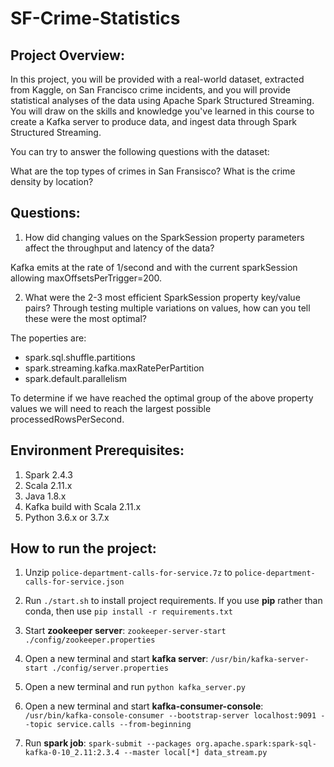 # SF-Crime-Statistics

## Project Overview:
In this project, you will be provided with a real-world dataset, extracted from Kaggle, on San Francisco crime incidents, and you will provide statistical analyses of the data using Apache Spark Structured Streaming. You will draw on the skills and knowledge you've learned in this course to create a Kafka server to produce data, and ingest data through Spark Structured Streaming.

You can try to answer the following questions with the dataset:

What are the top types of crimes in San Fransisco?
What is the crime density by location?

## Questions:
1. How did changing values on the SparkSession property parameters affect the throughput and latency of the data?

Kafka emits at the rate of 1/second and with the current sparkSession allowing maxOffsetsPerTrigger=200.

2. What were the 2-3 most efficient SparkSession property key/value pairs? Through testing multiple variations on values, how can you tell these were the most optimal?

The poperties are:
- spark.sql.shuffle.partitions
- spark.streaming.kafka.maxRatePerPartition
- spark.default.parallelism

To determine if we have reached the optimal group of the above property values we will need to reach the largest possible processedRowsPerSecond.

## Environment Prerequisites:

1. Spark 2.4.3
2. Scala 2.11.x
3. Java 1.8.x
4. Kafka build with Scala 2.11.x
5. Python 3.6.x or 3.7.x

## How to run the project:

1. Unzip ```police-department-calls-for-service.7z``` to ```police-department-calls-for-service.json```

2. Run `./start.sh` to install project requirements. If you use **pip** rather than conda, then use `pip install -r requirements.txt`

3. Start **zookeeper server**: `zookeeper-server-start ./config/zookeeper.properties`

4. Open a new terminal and start **kafka server**: `/usr/bin/kafka-server-start ./config/server.properties`

5. Open a new terminal and run `python kafka_server.py`

6. Open a new terminal and start **kafka-consumer-console**: `/usr/bin/kafka-console-consumer --bootstrap-server localhost:9091 --topic service.calls --from-beginning`

7. Run **spark job**: `spark-submit --packages org.apache.spark:spark-sql-kafka-0-10_2.11:2.3.4 --master local[*] data_stream.py`










